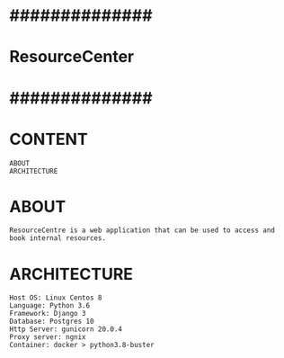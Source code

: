 # ############## #
# ResourceCenter #
# ############## #


# CONTENT
	ABOUT
	ARCHITECTURE


# ABOUT

	ResourceCentre is a web application that can be used to access and book internal resources.


# ARCHITECTURE

	Host OS: Linux Centos 8
	Language: Python 3.6
	Framework: Django 3
	Database: Postgres 10
	Http Server: gunicorn 20.0.4
	Proxy server: ngnix
	Container: docker > python3.8-buster
	



